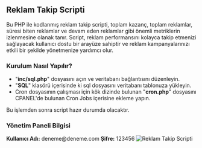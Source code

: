 <h2>Reklam Takip Scripti</h2>
<p>Bu PHP ile kodlanmış reklam takip scripti, toplam kazanç, toplam reklamlar, süresi biten reklamlar ve devam eden reklamlar gibi önemli metriklerin izlenmesine olanak tanır. Script, reklam performansını kolayca takip etmenizi sağlayacak kullanıcı dostu bir arayüze sahiptir ve reklam kampanyalarınızı etkili bir şekilde yönetmenize yardımcı olur.</p>

<h3>Kurulum Nasıl Yapılır?</h3>
<ul>
  <li>"<b>inc/sql.php</b>" dosyasını açın ve veritabanı bağlantısını düzenleyin.</li>
  <li>"<b>SQL</b>" klasörü içerisinde ki sql dosyasını veritabanı tablonuza yükleyin.</li>
  <li>Cron dosyasının çalışması için kök dizinde bulunan "<b>cron.php</b>" dosyasını CPANEL'de bulunan Cron Jobs içerisine ekleme yapın.</li>
</ul>
<p>Bu işlemden sonra script hazır durumda olacaktır.</p>

<h3>Yönetim Paneli Bilgisi</h3>
<strong>Kullanıcı Adı:</strong> deneme@deneme.com
<strong>Şifre:</strong> 123456

<img src="https://cdn.r10.net/editor/115118/551263838.jpeg" alt="Reklam Takip Scripti">
